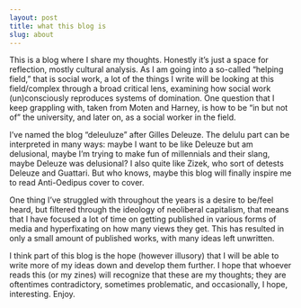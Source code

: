 ```yaml
---
layout: post
title: what this blog is
slug: about
---
```


This is a blog where I share my thoughts. Honestly it’s just a space for reflection, mostly cultural analysis. As I am going into a so-called “helping field,” that is social work, a lot of the things I write will be looking at this field/complex through a broad critical lens, examining how social work (un)consciously reproduces systems of domination. One question that I keep grappling with, taken from Moten and Harney, is how to be “in but not of” the university, and later on, as a social worker in the field. 

I’ve named the blog “deleuluze” after Gilles Deleuze. The delulu part can be interpreted in many ways: maybe I want to be like Deleuze but am delusional, maybe I’m trying to make fun of millennials and their slang, maybe Deleuze was delusional? I also quite like Zizek, who sort of detests Deleuze and Guattari. But who knows, maybe this blog will finally inspire me to read Anti-Oedipus cover to cover.

One thing I’ve struggled with throughout the years is a desire to be/feel heard, but filtered through the ideology of neoliberal capitalism, that means that I have focused a lot of time on getting published in various forms of media and hyperfixating on how many views they get. This has resulted in only a small amount of published works, with many ideas left unwritten.

I think part of this blog is the hope (however illusory) that I will be able to write more of my ideas down and develop them further. I hope that whoever reads this (or my zines) will recognize that these are my thoughts; they are oftentimes contradictory, sometimes problematic, and occasionally, I hope, interesting. Enjoy.
